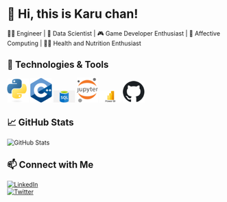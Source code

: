 # 👋 Hi, this is Karu chan!  
👨‍💻 Engineer | 🧠 Data Scientist | 🎮 Game Developer Enthusiast | 🔬 Affective Computing | 🏋️‍♀️ Health and Nutrition Enthusiast

## 🔧 Technologies & Tools  
<img src="Assets/Python-logo-notext.svg.png" alt="Python" width="50">
<img src="Assets/ISO_C++_Logo.svg.png" alt="C++" width="50">
<img src="Assets/png-transparent-microsoft-azure-sql-database-microsoft-sql-server-cloud-computing-text-trademark-logo.png" alt="SQL" width="50">
<img src="Assets/Jupyter_logo.svg.png" alt="Jupyter" width="50">
<img src="Assets/Power-BI-Symbol.png" alt="Power BI" width="50">
<img src="Assets/Octicons-mark-github.svg" alt="GitHub" width="50">

## 📈 GitHub Stats  
![GitHub Stats](https://github-readme-stats.vercel.app/api?username=khalilmosbah&show_icons=true&theme=radical)  

## 📫 Connect with Me  
[![LinkedIn](https://img.shields.io/badge/LinkedIn-Khalil%20Mosbah-blue?style=flat&logo=linkedin)](https://linkedin.com/in/yourprofile)  
[![Twitter](https://img.shields.io/badge/Twitter-@yourhandle-blue?style=flat&logo=twitter)](https://twitter.com/yourhandle)  
